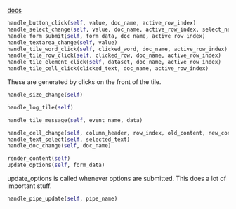 
[docs](https://tactic.readthedocs.io/en/latest/Tile-Structure.html)


```python
handle_button_click(self, value, doc_name, active_row_index)
handle_select_change(self, value, doc_name, active_row_index, select_name)
handle_form_submit(self, form_data, doc_name, active_row_index)
handle_textarea_change(self, value)
handle_tile_word_click(self, clicked_word, doc_name, active_row_index)
handle_tile_row_click(self, clicked_row, doc_name, active_row_index)
handle_tile_element_click(self, dataset, doc_name, active_row_index)
handle_tile_cell_click(clicked_text, doc_name, active_row_index)
```
These are generated by clicks on the front of the tile.

```python
handle_size_change(self)
```

```python 
handle_log_tile(self)
```

```python
handle_tile_message(self, event_name, data)
```

```python
handle_cell_change(self, column_header, row_index, old_content, new_content, doc_name)
handle_text_select(self, selected_text)
handle_doc_change(self, doc_name)
```

```python
render_content(self)
update_options(self, form_data)
```
update_options is called whenever options are submitted.
This does a lot of important stuff.

```python
handle_pipe_update(self, pipe_name)
```